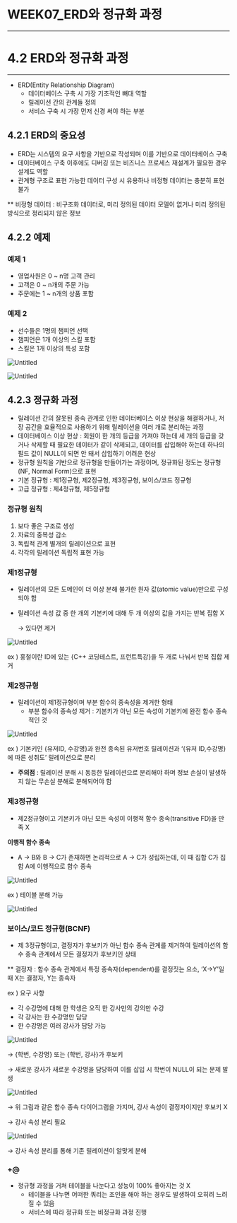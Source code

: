 # WEEK07_ERD와 정규화 과정

---

# 4.2 ERD와 정규화 과정

---

- ERD(Entity Relationship Diagram)
    - 데이터베이스 구축 시 가장 기초적인 뼈대 역할
    - 릴레이션 간의 관계들 정의
    - 서비스 구축 시 가장 먼저 신경 써야 하는 부분

## 4.2.1 ERD의 중요성

- ERD는 시스템의 요구 사항을 기반으로 작성되며 이를 기반으로 데이터베이스 구축
- 데이터베이스 구축 이후에도 디버깅 또는 비즈니스 프로세스 재설계가 필요한 경우 설계도 역할
- 관계형 구조로 표현 가능한 데이터 구성 시 유용하나 비정형 데이터는 충분히 표현 불가

** 비정형 데이터 : 비구조화 데이터로, 미리 정의된 데이터 모델이 없거나 미리 정의된 방식으로 정리되지 않은 정보

## 4.2.2 예제

### 예제 1

- 영업사원은 0 ~ n명 고객 관리
- 고객은 0 ~ n개의 주문 가능
- 주문에는 1 ~ n개의 상품 포함

### 예제 2

- 선수들은 1명의 챔피언 선택
- 챔피언은 1개 이상의 스킬 포함
- 스킬은 1개 이상의 특성 포함

![Untitled](WEEK07_ERD%E1%84%8B%E1%85%AA%20%E1%84%8C%E1%85%A5%E1%86%BC%E1%84%80%E1%85%B2%E1%84%92%E1%85%AA%20%E1%84%80%E1%85%AA%E1%84%8C%E1%85%A5%E1%86%BC%20368a85afb7494d9e815c60796da2ad6a/Untitled.png)

![Untitled](WEEK07_ERD%E1%84%8B%E1%85%AA%20%E1%84%8C%E1%85%A5%E1%86%BC%E1%84%80%E1%85%B2%E1%84%92%E1%85%AA%20%E1%84%80%E1%85%AA%E1%84%8C%E1%85%A5%E1%86%BC%20368a85afb7494d9e815c60796da2ad6a/Untitled%201.png)

## 4.2.3 정규화 과정

- 릴레이션 간의 잘못된 종속 관계로 인한 데이터베이스 이상 현상을 해결하거나, 저장 공간을 효율적으로 사용하기 위해 릴레이션을 여러 개로 분리하는 과정
- 데이터베이스 이상 현상 : 회원이 한 개의 등급을 가져야 하는데 세 개의 등급을 갖거나 삭제할 때 필요한 데이터가 같이 삭제되고, 데이터를 삽입해야 하는데 하나의 필드 값이 NULL이 되면 안 돼서 삽입하기 어려운 현상
- 정규형 원칙을 기반으로 정규형을 만들어가는 과정이며, 정규화된 정도는 정규형(NF, Normal Form)으로 표현
- 기본 정규형 : 제1정규형, 제2정규형, 제3정규형, 보이스/코드 정규형
- 고급 정규형 : 제4정규형, 제5정규형

### 정규형 원칙

1. 보다 좋은 구조로 생성
2. 자료의 중복성 감소
3. 독립적 관계 별개의 릴레이션으로 표현
4. 각각의 릴레이션 독립적 표현 가능

### 제1정규형

- 릴레이션의 모든 도메인이 더 이상 분해 불가한 원자 값(atomic value)만으로 구성되야 함
- 릴레이션 속성 값 중 한 개의 기본키에 대해 두 개 이상의 값을 가지는 반복 집합 X
    
    → 있다면 제거
    

![Untitled](WEEK07_ERD%E1%84%8B%E1%85%AA%20%E1%84%8C%E1%85%A5%E1%86%BC%E1%84%80%E1%85%B2%E1%84%92%E1%85%AA%20%E1%84%80%E1%85%AA%E1%84%8C%E1%85%A5%E1%86%BC%20368a85afb7494d9e815c60796da2ad6a/Untitled%202.png)

ex ) 홍철이란 ID에 있는 {C++ 코딩테스트, 프런트특강}을 두 개로 나눠서 반복 집합 제거

### 제2정규형

- 릴레이션이 제1정규형이며 부분 함수의 종속성을 제거한 형태
    - 부분 함수의 종속성 제거 : 기본키가 아닌 모든 속성이 기본키에 완전 함수 종속적인 것

![Untitled](WEEK07_ERD%E1%84%8B%E1%85%AA%20%E1%84%8C%E1%85%A5%E1%86%BC%E1%84%80%E1%85%B2%E1%84%92%E1%85%AA%20%E1%84%80%E1%85%AA%E1%84%8C%E1%85%A5%E1%86%BC%20368a85afb7494d9e815c60796da2ad6a/Untitled%203.png)

ex ) 기본키인 {유저ID, 수강명}과 완전 종속된 유저번호 릴레이션과 ‘{유저 ID,수강명}에 따른 성취도’ 릴레이션으로 분리

- **주의점** : 릴레이션 분해 시 동등한 릴레이션으로 분리해야 하며 정보 손실이 발생하지 않는 무손실 분해로 분해되어야 함

### 제3정규형

- 제2정규형이고 기본키가 아닌 모든 속성이 이행적 함수 종속(transitive FD)을 만족 X

**이행적 함수 종속**

- A → B와 B → C가 존재하면 논리적으로 A → C가 성립하는데, 이 때 집합 C가 집합 A에 이행적으로 함수 종속

![Untitled](WEEK07_ERD%E1%84%8B%E1%85%AA%20%E1%84%8C%E1%85%A5%E1%86%BC%E1%84%80%E1%85%B2%E1%84%92%E1%85%AA%20%E1%84%80%E1%85%AA%E1%84%8C%E1%85%A5%E1%86%BC%20368a85afb7494d9e815c60796da2ad6a/Untitled%204.png)

ex ) 테이블 분해 가능

![Untitled](WEEK07_ERD%E1%84%8B%E1%85%AA%20%E1%84%8C%E1%85%A5%E1%86%BC%E1%84%80%E1%85%B2%E1%84%92%E1%85%AA%20%E1%84%80%E1%85%AA%E1%84%8C%E1%85%A5%E1%86%BC%20368a85afb7494d9e815c60796da2ad6a/Untitled%205.png)

### 보이스/코드 정규형(BCNF)

- 제 3정규형이고, 결정자가 후보키가 아닌 함수 종속 관계를 제거하여 릴레이션의 함수 종속 관계에서 모든 결정자가 후보키인 상태

** 결정자 : 함수 종속 관계에서 특정 종속자(dependent)를 결정짓는 요소, ‘X→Y’일 때 X는 결정자, Y는 종속자

ex ) 요구 사항

- 각 수강명에 대해 한 학생은 오직 한 강사만의 강의만 수강
- 각 강사는 한 수강명만 담당
- 한 수강명은 여러 강사가 담당 가능

![Untitled](WEEK07_ERD%E1%84%8B%E1%85%AA%20%E1%84%8C%E1%85%A5%E1%86%BC%E1%84%80%E1%85%B2%E1%84%92%E1%85%AA%20%E1%84%80%E1%85%AA%E1%84%8C%E1%85%A5%E1%86%BC%20368a85afb7494d9e815c60796da2ad6a/Untitled%206.png)

→ {학번, 수강명} 또는 {학번, 강사}가 후보키

→ 새로운 강사가 새로운 수강명을 담당하여 이를 삽입 시 학번이 NULL이 되는 문제 발생

![Untitled](WEEK07_ERD%E1%84%8B%E1%85%AA%20%E1%84%8C%E1%85%A5%E1%86%BC%E1%84%80%E1%85%B2%E1%84%92%E1%85%AA%20%E1%84%80%E1%85%AA%E1%84%8C%E1%85%A5%E1%86%BC%20368a85afb7494d9e815c60796da2ad6a/Untitled%207.png)

→ 위 그림과 같은 함수 종속 다이어그램을 가지며, 강사 속성이 결정자이지만 후보키 X

→ 강사 속성 분리 필요

![Untitled](WEEK07_ERD%E1%84%8B%E1%85%AA%20%E1%84%8C%E1%85%A5%E1%86%BC%E1%84%80%E1%85%B2%E1%84%92%E1%85%AA%20%E1%84%80%E1%85%AA%E1%84%8C%E1%85%A5%E1%86%BC%20368a85afb7494d9e815c60796da2ad6a/Untitled%208.png)

→ 강사 속성 분리를 통해 기존 릴레이션이 알맞게 분해

### +@

- 정규형 과정을 거쳐 테이블을 나눈다고 성능이 100% 좋아지는 것 X
    - 테이블을 나누면 어떠한 쿼리는 조인을 해야 하는 경우도 발생하여 오히려 느려질 수 있음
    - 서비스에 따라 정규화 또는 비정규화 과정 진행
